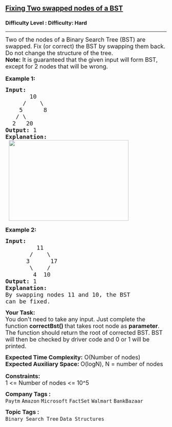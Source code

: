 <h2><a href="https://www.geeksforgeeks.org/problems/fixing-two-swapped-nodes-of-a-bst--170646/1?page=6&difficulty=Hard&sortBy=submissions">Fixing Two swapped nodes of a BST</a></h2><h3>Difficulty Level : Difficulty: Hard</h3><hr><div class="problems_problem_content__Xm_eO"><div><span style="font-size:18px">Two of the nodes of a Binary Search Tree (BST) are swapped. Fix (or correct) the BST by swapping them back. Do not change the structure of the tree.</span></div>

<div><span style="font-size:18px"><strong>Note:</strong> It is guaranteed that the given input will form BST, except for 2 nodes that will be wrong.</span></div>

<div>&nbsp;</div>

<div><span style="font-size:18px"><strong>Example 1:</strong></span></div>

<pre><span style="font-size:18px"><strong>Input:
</strong>       10
&nbsp;    /    \
&nbsp;   5      8
&nbsp;  / \
&nbsp; 2   20
<strong>Output: </strong>1<strong>
Explanation:
 </strong><img alt="" src="https://media.geeksforgeeks.org/wp-content/uploads/20190528095934/FixNodes.jpg" style="height:252px; width:374px"></span></pre>

<p><span style="font-size:18px"><strong>Example 2:</strong></span></p>

<pre><span style="font-size:18px"><strong>Input:
&nbsp;        </strong>11
&nbsp;      /    \
&nbsp;     3      17
&nbsp;      \    /
&nbsp;       4  10
<strong>Output: </strong>1 
<strong>Explanation:</strong> 
By swapping nodes 11 and 10, the BST 
can be fixed.
</span></pre>

<p><span style="font-size:18px"><strong>Your Task:</strong><br>
You don't need to take any input. Just complete the function <strong>correctBst()&nbsp;</strong>that takes root node as <strong>parameter</strong>. The function should return the root of corrected BST.&nbsp;BST will then be checked by driver code and 0 or 1 will be printed.</span></p>

<div><span style="font-size:18px"><strong>Expected Time Complexity:</strong>&nbsp;O(Number of nodes)</span></div>

<div><span style="font-size:18px"><strong>Expected Auxiliary Space:&nbsp;</strong>O(logN), N = number of nodes</span></div>

<div>&nbsp;</div>

<div><span style="font-size:18px"><strong>Constraints:</strong><br>
1 &lt;= Number of nodes &lt;= 10^5</span></div>
</div><p><span style=font-size:18px><strong>Company Tags : </strong><br><code>Paytm</code>&nbsp;<code>Amazon</code>&nbsp;<code>Microsoft</code>&nbsp;<code>FactSet</code>&nbsp;<code>Walmart</code>&nbsp;<code>BankBazaar</code>&nbsp;<br><p><span style=font-size:18px><strong>Topic Tags : </strong><br><code>Binary Search Tree</code>&nbsp;<code>Data Structures</code>&nbsp;